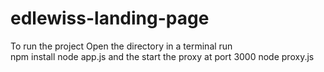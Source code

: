 # edlewiss-landing-page
To run the project
Open the directory in a terminal
run  
  npm install
  node app.js
  and the start the proxy at port 3000
  node proxy.js
